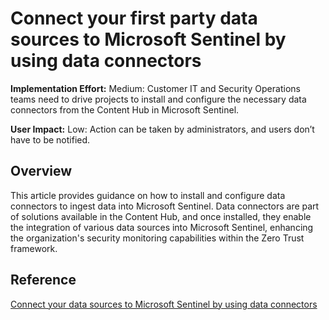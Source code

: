 # Connect your first party data sources to Microsoft Sentinel by using data connectors

**Implementation Effort:** Medium: Customer IT and Security Operations teams need to drive projects to install and configure the necessary data connectors from the Content Hub in Microsoft Sentinel.

**User Impact:** Low: Action can be taken by administrators, and users don’t have to be notified.

## Overview
This article provides guidance on how to install and configure data connectors to ingest data into Microsoft Sentinel. Data connectors are part of solutions available in the Content Hub, and once installed, they enable the integration of various data sources into Microsoft Sentinel, enhancing the organization's security monitoring capabilities within the Zero Trust framework.

## Reference
[Connect your data sources to Microsoft Sentinel by using data connectors](https://learn.microsoft.com/en-us/azure/sentinel/configure-data-connector)
